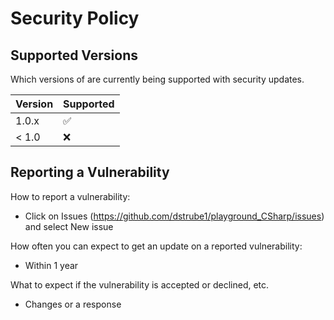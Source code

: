 # Security Policy

## Supported Versions

Which versions of are currently being supported with security updates.

| Version | Supported          |
| ------- | ------------------ |
| 1.0.x   | :white_check_mark: |
| < 1.0   | :x:                |

## Reporting a Vulnerability

How to report a vulnerability: 
* Click on Issues (https://github.com/dstrube1/playground_CSharp/issues) and select New issue

How often you can expect to get an update on a reported vulnerability: 
* Within 1 year

What to expect if the vulnerability is accepted or declined, etc.
* Changes or a response
